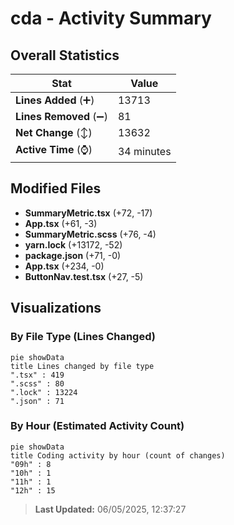 # cda - Activity Summary 

## Overall Statistics

| Stat                   | Value                                                             |
| ---------------------- | ----------------------------------------------------------------- |
| **Lines Added** (➕)   | 13713                                          |
| **Lines Removed** (➖) | 81                                        |
| **Net Change** (↕)    | 13632                |
| **Active Time** (⌚)   | 34 minutes |


## Modified Files
- **SummaryMetric.tsx** (+72, -17)
- **App.tsx** (+61, -3)
- **SummaryMetric.scss** (+76, -4)
- **yarn.lock** (+13172, -52)
- **package.json** (+71, -0)
- **App.tsx** (+234, -0)
- **ButtonNav.test.tsx** (+27, -5)

## Visualizations

### By File Type (Lines Changed)

```mermaid
pie showData
title Lines changed by file type
".tsx" : 419
".scss" : 80
".lock" : 13224
".json" : 71
```

### By Hour (Estimated Activity Count)

```mermaid
pie showData
title Coding activity by hour (count of changes)
"09h" : 8
"10h" : 1
"11h" : 1
"12h" : 15
```


> **Last Updated:** 06/05/2025, 12:37:27